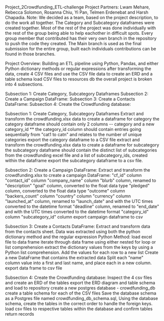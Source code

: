 Project_2Crowdfunding_ETL-challenge Project Partners: Lwam Mehare, Rebecca Solomon, Rosanna Chiu, Yi Pan, Telmen Erdenebat and Harsh Chapadia.
Note: We decided as a team, based on the project description, to do the work all together. The Category and Subcategory dataframes were created together. Most of the rest of the project was done individually with the rest of the group being able to help eachother in difficult spots. Every group member that contributed has their very own branch in the repository to push the code they created. The Main branch is used as the final submission for the entire group, built each individuals contributions can be found in those branches.

Project Overview:
Building an ETL pipeline using Python, Pandas, and either Python dictionary methods or regular expressions after transforming the data, create 4 CSV files and use the CSV file data to create an ERD and a table schema load CSV files to resources db the overall project is broken into 4 subsections.

Subsection 1: Create Category, Subcategory Dataframes Subsection 2: Create a Campaign DataFrame: Subsection 3: Create a Contacts DataFrame: Subsection 4: Create the Crowdfunding database:

Subsection 1: Create Category, Subcategory Dataframes
Extract and transform the crowdfunding.xlsx data to create a dataframe for category the category dataframe should contain only 2 columns -- category and a new category_id ** the category_id column should contain entries going sequentially from "cat1 to catn" and relates to the number of unique categories export the category dataframe to a CSV file extract and transform the crowdfunding.xlsx data to create a dataframe for subcategory the subcategory dataframe should contain the distinct list of subcategories from the crowdfunding excel file and a list of subcategory_ids, created within the dataframe export the subcategory dataframe to a csv file.

Subsection 2: Create a Campaign DataFrame:
Extract and transform the crowdfunding.xlsx to create a campaign DataFrame: "cf_id" column "contact_id" column "company_name" column "blurb" column, renamed to "description" "goal" column, converted to the float data type "pledged" column, converted to the float data type "outcome" column "backers_count" column "country" column "currency" column "launched_at" column, renamed to "launch_date" and with the UTC times converted to the datetime format "deadline" column, renamed to "end_date" and with the UTC times converted to the datetime format "category_id" column "subcategory_id" column export campaign dataframe to csv

Subsection 3: Create a Contacts DataFrame:
Extract and transform data from the contacts sheet. Data was extracted using both the python dictionary method and the regular expression Python Method: load excel file to data frame iterate through data frame using either nested for loop or list comprehension extract the dictionary values from the keys by using a Python list comprehension. Add the values for each row to a new list Create a new DataFrame that contains the extracted data Split each "name" column value into a first and last name, and place each in a new column. export data frame to csv file

Subsection 4: Create the Crowdfunding database:
Inspect the 4 csv files and create an ERD of the tables export the ERD diagram and table schema and load to repository create a new postgres database - crowdfunding_db create a table schema for each of the CSV files Save the database schema as a Postgres file named crowdfunding_db_schema.sql, Using the database schema, create the tables in the correct order to handle the foreign keys. load csv files to respective tables within the database and confirm tables return records
